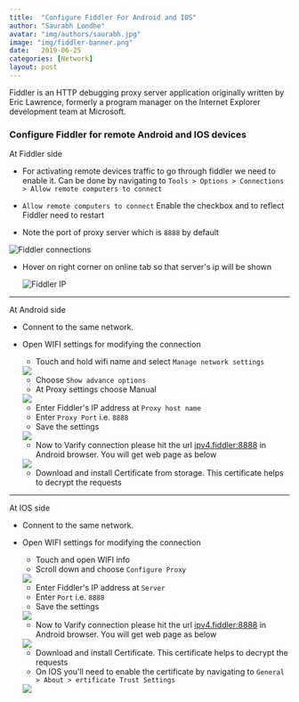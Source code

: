 ```yaml
---
title:  "Configure Fiddler For Android and IOS"
author: "Saurabh Londhe"
avatar: "img/authors/saurabh.jpg"
image: "img/fiddler-banner.png"
date:   2019-06-25
categories: [Network]
layout: post
---
```


Fiddler is an HTTP debugging proxy server application originally written by Eric Lawrence, formerly a program manager on the Internet Explorer development team at Microsoft.

### Configure Fiddler for remote Android and IOS devices

At Fiddler side
-   For activating remote devices traffic to go through fiddler we need to enable it. Can be done by navigating to
    ```Tools > Options > Connections > Allow remote computers to connect```

-   `Allow remote computers to connect` Enable the checkbox and to reflect Fiddler need to restart

-   Note the port of proxy server which is `8888` by default

![Fiddler connections](/img/fiddler/connections.png)

-   Hover on right corner on online tab so that server's ip will be shown

    ![Fiddler IP](/img/fiddler/OnlineTooltip.png)

---

At Android side
-   Connent to the same network.
-   Open WIFI settings for modifying the connection
    -   Touch and hold wifi name and select `Manage network settings`

    <img src="/img/fiddler/android-1.png" class="inner-img">

    -   Choose `Show advance options`
    -   At Proxy settings choose Manual

    <img src="/img/fiddler/android-2.png" class="inner-img">

    -   Enter Fiddler's IP address at `Proxy host name`
    -   Enter `Proxy Port` i.e. `8888` 
    -   Save the settings

    <img src="/img/fiddler/android-3.png" class="inner-img">

    -   Now to Varify connection please hit the url [ipv4.fiddler:8888](http://ipv4.fiddler:8888) in Android browser. You will get web page as below
    
    <img src="/img/fiddler/DownloadFiddlerRootCert.png" class="inner-img">

    -   Download and install Certificate from storage. This certificate helps to decrypt the requests

---

At IOS side

-   Connent to the same network.
-   Open WIFI settings for modifying the connection
    -   Touch and open WIFI info
    -   Scroll down and choose `Configure Proxy`

    <img src="/img/fiddler/ios-1.png" class="inner-img">

    -   Enter Fiddler's IP address at `Server`
    -   Enter `Port` i.e. `8888` 
    -   Save the settings

    <img src="/img/fiddler/ios-2.png" class="inner-img">

    -   Now to Varify connection please hit the url [ipv4.fiddler:8888](http://ipv4.fiddler:8888) in Android browser. You will get web page as below
    
    <img src="/img/fiddler/DownloadFiddlerRootCert.png" class="inner-img">

    -   Download and install Certificate. This certificate helps to decrypt the requests
    - On IOS you'll need to enable the certificate by navigating to
    `General > About > ertificate Trust Settings`

    <img src="/img/fiddler/ios-cert.png" class="inner-img">
